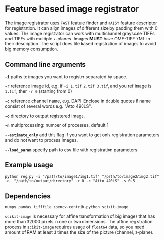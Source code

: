 # Feature based image registrator

The image registrator uses `FAST` feature finder and `DAISY` feature descriptor for registration. 
It can align images of different size by padding them with 0 values. 
The image registrator can work with multichannel grayscale TIFFs and TIFFs with multiple z-planes. 
Images **MUST** have OME-TIFF XML in their description.
The script does tile based registration of images to avoid big memory consumption. 

## Command line arguments

**`-i`**    paths to images you want to register separated by space.

**`-r`**    reference image id, e.g. if `-i 1.tif 2.tif 3.tif`, and you ref image is `1.tif`, then `-r 0` (starting from 0)

**`-c`**    reference channel name, e.g. DAPI. Enclose in double quotes if name consist of several words e.g. "Atto 490LS".

**`-o`**    directory to output registered image.

**`-n`**    multiprocessing: number of processes, default 1

**`--estimate_only`**   add this flag if you want to get only registration parameters and do not want to process images.

**`--load_param`**  specify path to csv file with registration parameters


## Example usage

`python reg.py -i "/path/to/image1/img1.tif" "/path/to/image2/img2.tif" -o  "/path/to/output/directory" -r 0 -c "Atto 490LS" -s 0.5`

## Dependencies

`numpy pandas tifffile opencv-contrib-python scikit-image`

`scikit-image` is necessary for affine transformation of big images that has more than 32000 pixels in one or two dimensions. 
The affine registration process in `scikit-image` requires usage of `float64` data, so you need amount of RAM at least 3 times the size of the picture (channel, z-plane).